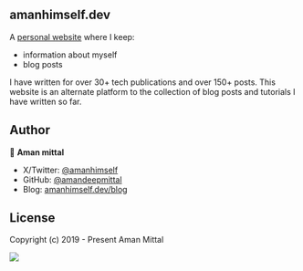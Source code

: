 ## amanhimself.dev

A [personal website](https://amanhimself.dev/) where I keep:

- information about myself
- blog posts

I have written for over 30+ tech publications and over 150+ posts. This website is an alternate platform to the collection of blog posts and tutorials I have written so far.

## Author

👤 **Aman mittal**

- X/Twitter: [@amanhimself](https://twitter.com/amanhimself)
- GitHub: [@amandeepmittal](https://github.com/amandeepmittal)
- Blog: [amanhimself.dev/blog](https://amanhimself.dev/blog/)

## License

Copyright (c) 2019 - Present Aman Mittal

[![](https://img.shields.io/static/v1?label=Sponsor&message=%E2%9D%A4&logo=GitHub&color=%23fe8e86)](https://github.com/sponsors/amandeepmittal?frequency=one-time)

